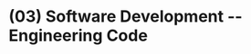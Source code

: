 # (03) Software Development -- Engineering Code

<!--

# Introduction

As mentioned in [SLIT's README](/README.md) above, ***SLIT*** is a collection of learning materials and personal programming projects.

While I pursue [**Network and System Admin** studies](https://www.itep.es/ciclos-formativos/distancia/tecnico-superior-administracion-sistemas-informaticos-red), this ***Self-Learning IT*** repository means to expand on the Degree's curriculum. SLIT means to provide general documentation for many Computer Science branches of knowledge, exploring different aspects of the IT Industry.

SLIT then means to encompass a large amount of topics from different IT fields. These materials are mainly high-quality and perhaps niche YouTube videos that grant me the fundamental information and guidance to tackle a number of personal side-projects (which are documented in a [private repo](https://github.com/pabloqpacin/LinWin-notebook)). Some topics might be:

|low-level computing|operating systems|programming languages|developer environment|cybersecurity|
| --- | --- | --- | --- | --- |
|electronics|windows|*python*|IDEs|network security
|computer components|linux|*bash*|WSL|malware protection
|hardware restoration|android|*+more*|good practices|deep web browsing


While [section 3](/README.md#30--software--gen) documents many **Software Development** core practices and [section 6](/README.md#60--game-development--emulation--modmaking) might focus on game development (plus modding & emulation), this section 5 **CODE** is all about learning **programming and scripting languages**.

- [Introduction](#introduction)
- [More materials](#more-materials)
  - [programación -gen-](#programación--gen-)
  - [programming languages](#programming-languages)
    - [P - Python](#p---python)
  - [Project ideas -general-](#project-ideas--general-)

# More materials

## programación -gen-
- JSON ~ ~~[Learn JSON in 10 Minutes](https://youtu.be/iiADhChRriM)~~ @ WebDevSimplified
- Repository Patterns ~ [What is a Repository Pattern](https://youtu.be/x6C20zhZHw8) @ Coding Concept

## programming languages
- [codewars.com](www.codewars.com) lets you learn by solving small programming exercises and seeing how other solve the same problem
- [sololearn](https://www.sololearn.com/home)
- P - .PDE: [stackoverflow](https://stackoverflow.com/questions/1127175/which-language-uses-pde-extension): PDE both Java, C and Arduino related

### P - Python
Ojo con [TOPICS](/README.md#topics)

- 101s
    - [Python Installation and Setup 101](https://youtu.be/W1iXIiF5iMw) @KylieYing
    - [Learn How to Learn Python - Easy & simple!](https://youtu.be/5mJ_Qftw2_0) @ TechLead
    - [25 nooby Python habits you need to ditch](https://youtu.be/qUeud6DvOWI) @ mCoding
- libraries & modules
    - [All top 40 Python Libraries EXPLAINED in 20 minutes](https://youtu.be/-29x_deQQus) @ Kite
    - [Top 18 most useful Python Modules](https://youtu.be/Vi9Y9AL13Rc) @ Tech With Tim
- MicroPython
    - [MicroPython - Python for microcontrollers](https://micropython.org/)
- Tutorials 101
    - FCC (gen, data-structures, pypgame)
        - Gen ~ ~~[12 Beginner Python Projects - Coding Course](https://youtu.be/8ext9G7xspg)~~
        - Data Structures ~ [Data Structures for Python Developers (w/Flask) - Course](https://youtu.be/74NW-84BqbA)
        - Pygame ~ ~~[Pygame Tutorial for Beginners - Python Development Course](https://youtu.be/FfWpgLFMI7w)~~
    - Clear Code
        - Gen ~ [The ultimate introduction to Python in 2022 (+ exercises)](https://youtu.be/mDKM-JtUhhc)
        - Gen ~ [Snake in the PowerShell Terminal (with Python)](https://youtu.be/lAIawk2IVIM)
        - Pygame ~ ~~[The ultimate introduction to Pygame](https://youtu.be/AY9MnQ4x3zk)~~
        - Pygame ~ [Creating a Zelda style game in Python (+ Dark Souls elements)](https://youtu.be/QU1pPzEGrqw)
        - Pygame ~ [Creating a Mario style Pirates platformer in Python (Pygame)](https://youtu.be/KJpP85tnOKg)
        - +more ~ [Creating Minecraft in Python (with the Ursina Engine)](https://youtu.be/DHSRaVeQxIk)
        - PySimpleGui ~ [Creating 10 Apps in Python](https://youtu.be/kQ8DGP9p2LY)
    - other
        - PyWhatKit ~ [Convert Image into ASCII art](https://youtu.be/rMHJig4-c4I) @ Smart Gurucool
- Tutorials 10x
    - AI ~ [**Chat Bot** with PyTorh - NLP and Deep Learning - Python Tutorial (Part 1)](https://youtu.be/RpWeNzfSUHw) @ Python Engineer
    - AI ~ [Creating a **Desktop Notification/Reminder App** in Python || Run Python Scripts in the Background](https://youtu.be/K7R1yIgOqHc)
    - AI ~ [Tu primera **red neuronal** en Python y Tensorflow](https://youtu.be/iX_on3VxZzk) @ Ringa Tech
    - AI ~ [Program a Reddit Bot - Python](https://youtu.be/3FpqXyJsd1s) @ Clarity Coders
    - TO-DO ~ [Manage Your To-Do Lists Using Python and Django](https://realpython.com/django-todo-lists) @ Real Python
    - [Make YOUR OWN Programming Language - EP 4 - Variables](https://youtu.be/3PW552YHwy0) @ Code Pulse

## Project ideas -general-
- [5 Coding Projects (from beginner to advanced)](https://youtu.be/n2B-FClr5rA) @ Forrest Knight
- [7 Full Stack Ideas for Developers w/ Instructions Included](https://youtu.be/JTOJsU3FSD8) @ Fireship
- [I built a chat app in 7 minutes with React & Firebase](https://youtu.be/zQyrwxMPm88) @ Fireship
- [I created a Command Line Game for you // 5-Minute Node.js CLI Project](https://youtu.be/_oHByo8tiEY) @ Fireship
- GBDK: [Learn to code and write games on the Nintendo Game Boy | MVG](https://youtu.be/FzPTK91EJY8) @ Modern Vintage Gamer


-->